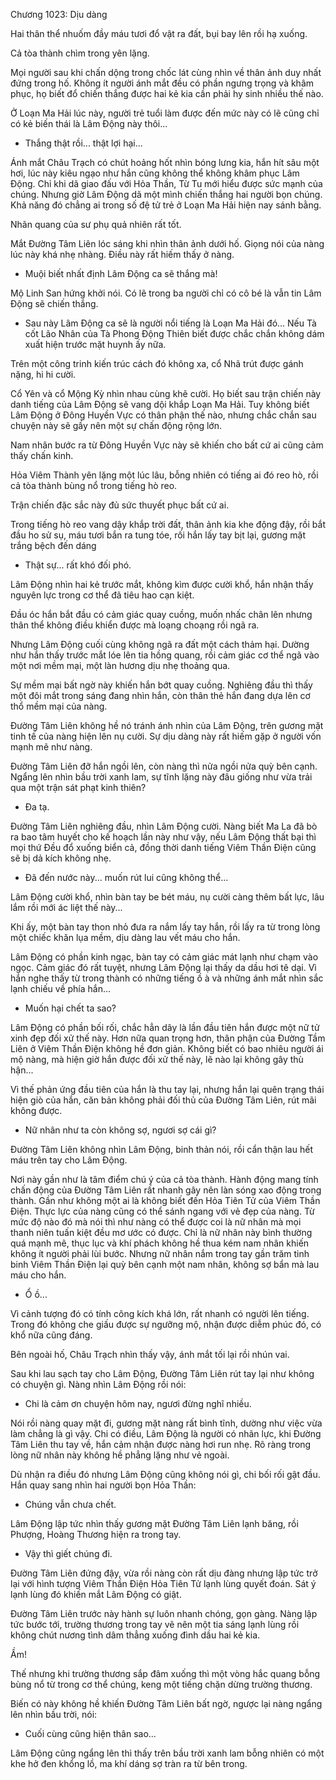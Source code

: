 




Chương 1023: Dịu dàng


Hai thân thể nhuốm đầy máu tươi đổ vật ra đất, bụi bay lên rồi hạ xuống.

Cả tòa thành chìm trong yên lặng.

Mọi người sau khi chấn dộng trong chốc lát cùng nhìn về thân ảnh duy nhất đứng trong hố. Không ít người ánh mắt đều có phần ngưng trọng và khâm phục, họ biết đổ chiến thắng được hai kẻ kia cần phải hy sinh nhiều thế nào.

Ở Loạn Ma Hải lúc này, người trẻ tuổi làm được đến mức này có lẽ cũng chỉ có kẻ biến thái là Lâm Động này thôi...

- Thắng thật rồi... thật lợi hại...

Ánh mắt Châu Trạch có chút hoảng hốt nhìn bóng lưng kia, hắn hít sâu một hơi, lúc này kiêu ngạo như hắn cũng không thể không khâm phục Lâm Động. Chỉ khi dã giao đấu với Hỏa Thần, Từ Tu mới hiểu được sức mạnh của chúng. Nhưng giờ Lâm Động dã một mình chiến thắng hai người bọn chúng. Khả năng đó chẳng ai trong số đệ tử trẻ ở Loạn Ma Hải hiện nay sánh bằng.

Nhãn quang của sư phụ quả nhiên rất tốt.

Mắt Đường Tâm Liên lóc sáng khi nhìn thân ảnh dưới hố. Giọng nói của nàng lúc này khá nhẹ nhàng. Điều này rất hiếm thấy ở nàng.

- Muội biết nhất định Lâm Động ca sẽ thắng mà!

Mộ Linh San hứng khởi nói. Có lẽ trong ba người chỉ có cô bé là vẫn tin Lâm Động sẽ chiến thắng.

- Sau này Lâm Động ca sẽ là người nổi tiếng là Loạn Ma Hải đó... Nếu Tà cốt Lão Nhân của Tà Phong Động Thiên biết được chắc chắn không dám xuất hiện trước mặt huynh ấy nữa.

Trên một công trinh kiến trúc cách đó không xa, cổ Nhã trút được gánh nặng, hi hi cười.

Cổ Yên và cổ Mộng Kỳ nhìn nhau cùng khẽ cười. Họ biết sau trận chiến này danh tiếng của Lâm Động sẽ vang dội khắp Loạn Ma Hải. Tuy không biết Lâm Động ở Đông Huyền Vực có thân phận thế nào, nhưng chắc chắn sau chuyện này sẽ gầy nên một sự chấn động rộng lớn.

Nam nhân bước ra từ Đông Huyền Vực này sẽ khiến cho bất cứ ai cũng cảm thấy chấn kinh.

Hỏa Viêm Thành yên lặng một lúc lâu, bỗng nhiên có tiếng ai đó reo hò, rồi cả tòa thành bùng nổ trong tiếng hò reo.

Trận chiến đặc sắc này đủ sức thuyết phục bất cứ ai.

Trong tiếng hò reo vang dậy khắp trời đất, thân ảnh kia khe động đậy, rồi bắt đầu ho sử sụ, máu tươi bắn ra tung tóe, rối hắn lấy tay bịt lại, gương mặt trắng bệch đến dáng

- Thật sự... rất khó đối phó.

Lâm Động nhìn hai kẻ trước mắt, không kìm được cười khổ, hắn nhận thấy nguyên lực trong cơ thể đã tiêu hao cạn kiệt.

Đầu óc hắn bắt đầu có cảm giác quay cuồng, muốn nhấc chân lên nhưng thân thể không điều khiển được mà loạng choạng rồi ngã ra.

Nhưng Lâm Động cuối cùng không ngã ra đất một cách thảm hại. Dường như hắn thấy trước mắt lóe lên tia hồng quang, rồi cảm giác cơ thể ngã vào một nơi mềm mại, một làn hương dịu nhẹ thoảng qua.

Sự mềm mại bất ngờ này khiến hắn bớt quay cuồng. Nghiêng đầu thì thấy một đôi mắt trong sáng đang nhìn hắn, còn thân thẻ hắn đang dựa lên cơ thổ mềm mại của nàng.

Đường Tâm Liên không hề nó tránh ánh nhìn của Lâm Động, trên gương mặt tinh tế của nàng hiện lên nụ cười. Sự dịu dàng này rất hiếm gặp ở người vốn mạnh mẽ như nàng.

Đường Tâm Liên đỡ hắn ngồi lên, còn nàng thì nửa ngồi nửa quỳ bên cạnh. Ngẩng lên nhìn bầu trời xanh lam, sự tĩnh lặng này đâu giống như vừa trải qua một trận sát phạt kinh thiên?

- Đa tạ.

Đường Tâm Liên nghiêng đầu, nhìn Lâm Động cười. Nàng biết Ma La đã bò ra bao tâm huyết cho kế hoạch lần này như vậy, nếu Lâm Động thất bại thì mọi thứ Đều đổ xuống biển cả, đồng thời danh tiếng Viêm Thần Điện cũng sẽ bị dả kích không nhẹ.

- Đã đến nước này... muốn rút lui cũng không thể...

Lâm Động cười khổ, nhìn bàn tay be bét máu, nụ cười càng thêm bất lực, lâu lắm rồi mới ác liệt thế này...

Khi ấy, một bàn tay thon nhỏ đưa ra nắm lấy tay hắn, rồi lấy ra từ trong lòng một chiếc khăn lụa mềm, dịu dàng lau vết máu cho hắn.

Lâm Động có phần kinh ngạc, bàn tay có cảm giác mát lạnh như chạm vào ngọc. Cảm giác đó rất tuyệt, nhưng Lâm Động lại thấy da dầu hơi tê dại. Vì hắn nghe thấy từ trong thành có những tiếng ồ à và những ánh mắt nhìn sắc lạnh chiếu về phía hắn...

- Muốn hại chết ta sao?

Lâm Động có phần bối rối, chắc hẳn dây là lần đầu tiên hắn được một nữ tử xinh đẹp đối xử thế này. Hơn nữa quan trọng hơn, thân phận của Đường Tầm Liên ở Viêm Thần Điện không hề đơn giản. Không biết có bao nhiêu người ái mộ nàng, mà hiện giờ hắn được đối xử thế này, lẽ nào lại không gây thù hận...

Vì thế phản ứng đầu tiên của hắn là thu tay lại, nhưng hắn lại quên trạng thái hiện giò của hắn, căn bản không phải đối thủ của Đường Tâm Liên, rút mãi không được.

- Nữ nhân như ta còn không sợ, ngươi sợ cái gì?

Đường Tâm Liên không nhìn Lâm Động, binh thản nói, rồi cẩn thận lau hết máu trên tay cho Lâm Động.

Nơi này gần như là tâm điểm chú ý của cả tòa thành. Hành động mang tính chấn động của Đường Tâm Liên rất nhanh gây nên làn sóng xao động trong thành. Gần như không một ai là không biết đến Hỏa Tiên Tử của Viêm Thần Điện. Thực lực của nàng cũng có thể sánh ngang với vẻ đẹp của nàng. Từ mức độ nào đó mà nói thì như nàng có thể được coi là nữ nhân mà mọi thanh niên tuấn kiệt đều mơ ước có được. Chỉ là nữ nhân này bình thường quá mạnh mẽ, thục lục và khí phách không hề thua kém nam nhân khiến không ít người phải lùi bước. Nhưng nữ nhân nắm trong tay gần trăm tinh binh Viêm Thần Điện lại quỳ bên cạnh một nam nhân, không sợ bẩn mà lau máu cho hắn.

- Ổ ồ...

Vì cảnh tượng đó có tính công kích khá lớn, rất nhanh có người lên tiếng. Trong đó không che giấu được sự ngưỡng mộ, nhận được diễm phúc đó, có khổ nữa cũng đáng.

Bên ngoài hố, Châu Trạch nhìn thấy vậy, ánh mắt tối lại rồi nhún vai.

Sau khi lau sạch tay cho Lâm Động, Đường Tâm Liên rút tay lại như không có chuyện gì. Nàng nhìn Lâm Động rồi nói:

- Chi là cảm ơn chuyện hôm nay, ngươi đừng nghĩ nhiều.

Nói rồi nàng quay mặt đi, gương mặt nàng rất bình tĩnh, dường như việc vừa làm chẳng là gì vậy. Chi có điều, Lâm Động là người có nhãn lực, khi Đường Tâm Liên thu tay về, hắn cảm nhận được nàng hơi run nhẹ. Rõ ràng trong lòng nữ nhân này không hề phẳng lặng như vẻ ngoài.

Dù nhận ra điều đó nhưng Lâm Động cũng không nói gì, chi bối rối gật đầu. Hắn quay sang nhìn hai người bọn Hỏa Thần:

- Chúng vẫn chưa chết.

Lâm Động lập tức nhìn thấy gương mặt Đường Tâm Liên lạnh băng, rồi Phượng, Hoàng Thương hiện ra trong tay.

- Vậy thì giết chúng đi.

Đường Tâm Liên đứng đậy, vừa rồi nàng còn rất dịu đàng nhưng lập tức trở lại với hình tượng Viêm Thần Điện Hỏa Tiên Tử lạnh lùng quyết đoán. Sát ý lạnh lùng đó khiến mắt Lâm Động có giật.

Đường Tâm Liên trước này hành sự luôn nhanh chóng, gọn gàng. Nàng lập tức bước tới, trường thương trong tay vẽ nên một tia sáng lạnh lùng rồi không chút nương tình dâm thẳng xuống đình dầu hai kẻ kia.

Ầm!

Thế nhưng khi trường thương sắp đâm xuống thì một vòng hắc quang bỗng bùng nổ từ trong cơ thể chúng, keng một tiếng chặn dừng trường thương.

Biến có này không hề khiến Đường Tâm Liên bất ngờ, ngược lại nàng ngẩng lên nhìn bầu trời, nói:

- Cuối cùng cũng hiện thân sao...

Lâm Động cũng ngẩng lên thì thấy trên bầu trời xanh lam bỗng nhiên có một khe hở đen khổng lồ, ma khí dáng sợ tràn ra từ bên trong.




